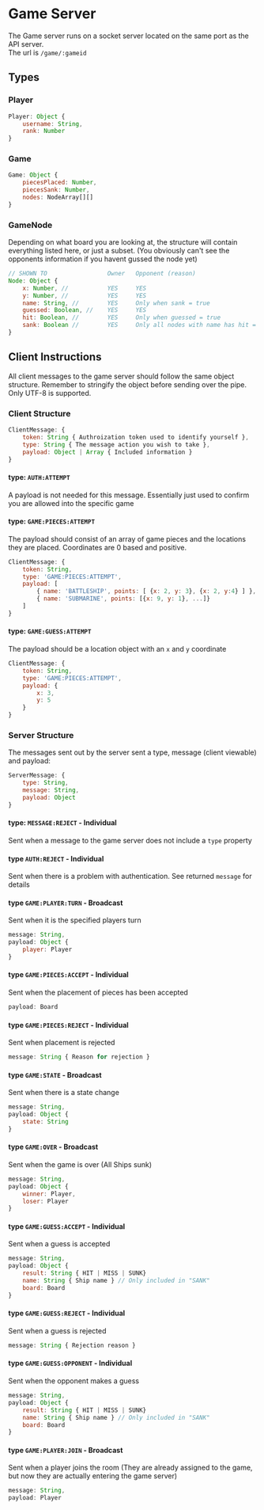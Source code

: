 # Game Server

The Game server runs on a socket server located on the same port as the API server.    
The url is `/game/:gameid`

## Types

### Player
```javascript
Player: Object {
    username: String,
    rank: Number
}
```

### Game 
```javascript
Game: Object {
    piecesPlaced: Number,
    piecesSank: Number,
    nodes: NodeArray[][]
}
```

### GameNode
Depending on what board you are looking at, the structure will contain everything listed here, or just a subset. (You obviously can't see the opponents information if you havent gussed the node yet)
```javascript
// SHOWN TO                 Owner   Opponent (reason)
Node: Object {
    x: Number, //           YES     YES
    y: Number, //           YES     YES 
    name: String, //        YES     Only when sank = true
    guessed: Boolean, //    YES     YES
    hit: Boolean, //        YES     Only when guessed = true
    sank: Boolean //        YES     Only all nodes with name has hit = true
}
```

## Client Instructions

All client messages to the game server should follow the same object structure. Remember to stringify the object before sending over the pipe. Only UTF-8 is supported.

### Client Structure
```javascript
ClientMessage: {
    token: String { Authroization token used to identify yourself },
    type: String { The message action you wish to take },
    payload: Object | Array { Included information }
}
```

#### type: `AUTH:ATTEMPT`
A payload is not needed for this message. Essentially just used to confirm you are allowed into the specific game

#### type: `GAME:PIECES:ATTEMPT`
The payload should consist of an array of game pieces and the locations they are placed. Coordinates are 0 based and positive.

```javascript
ClientMessage: {
    token: String,
    type: 'GAME:PIECES:ATTEMPT',
    payload: [
        { name: 'BATTLESHIP', points: [ {x: 2, y: 3}, {x: 2, y:4} ] },
        { name: 'SUBMARINE', points: [{x: 9, y: 1}, ...]}
    ]
}
```

#### type: `GAME:GUESS:ATTEMPT`
The payload should be a location object with an `x` and `y` coordinate

```javascript
ClientMessage: {
    token: String,
    type: 'GAME:PIECES:ATTEMPT',
    payload: {
        x: 3,
        y: 5
    }
}
```

### Server Structure
The messages sent out by the server sent a type, message (client viewable) and payload: 

```javascript
ServerMessage: {
    type: String,
    message: String,
    payload: Object
}
```

#### type: `MESSAGE:REJECT` - Individual
Sent when a message to the game server does not include a `type` property

#### type `AUTH:REJECT` - Individual
Sent when there is a problem with authentication. See returned `message` for details

#### type `GAME:PLAYER:TURN` - Broadcast
Sent when it is the specified players turn
```javascript
message: String,
payload: Object {
    player: Player
}
```

#### type `GAME:PIECES:ACCEPT` - Individual
Sent when the placement of pieces has been accepted
```javascript
payload: Board
```

#### type `GAME:PIECES:REJECT` - Individual
Sent when placement is rejected
```javascript
message: String { Reason for rejection }
```

#### type `GAME:STATE` - Broadcast
Sent when there is a state change
```javascript
message: String,
payload: Object {
    state: String
}
```

#### type `GAME:OVER` - Broadcast
Sent when the game is over (All Ships sunk)
```javascript
message: String,
payload: Object {
    winner: Player,
    loser: Player
}
```

#### type `GAME:GUESS:ACCEPT` - Individual
Sent when a guess is accepted
```javascript
message: String, 
payload: Object {
    result: String { HIT | MISS | SUNK}
    name: String { Ship name } // Only included in "SANK"
    board: Board
}
```

#### type `GAME:GUESS:REJECT` - Individual
Sent when a guess is rejected
```javascript
message: String { Rejection reason }
```

#### type `GAME:GUESS:OPPONENT` - Individual
Sent when the opponent makes a guess
```javascript
message: String, 
payload: Object {
    result: String { HIT | MISS | SUNK}
    name: String { Ship name } // Only included in "SANK"
    board: Board
}
```

#### type `GAME:PLAYER:JOIN` - Broadcast
Sent when a player joins the room (They are already assigned to the game, but now they are actually entering the game server)
```javascript
message: String,
payload: Player
```



